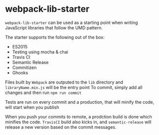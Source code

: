 # webpack-lib-starter
`webpack-lib-starter` can be used as a starting point when writing JavaScript libraries that follow the UMD pattern.

The starter supports the following out of the box:
* ES2015
* Testing using mocha & chai
* Travis CI
* Semantic Release
* Commitizen
* Ghooks

Files built by `Webpack` are outputed to the `lib` directory and `libraryName.min.js` will be the entry point
To commit, simply add all changes and then run `npm run commit`

Tests are run on every commit and a production, that will minify the code, will start when you publish

When you push your commits to remote, a prodction build is done which minifies the code. `TravisCI` build also kicks in, and `semantic-release` will release a new version based on the commit messages.

